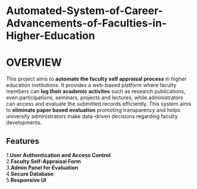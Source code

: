 # Automated-System-of-Career-Advancements-of-Faculties-in-Higher-Education
# OVERVIEW
This project aims to **automate the faculty self appraisal process** in higher education institutions.
It provides a web-based platform where faculty members can **log their academic activites** such as research publications, even participations, seminars, projects and lectures, while administrators can access and evaluate the submitted records efficiently.
This system aims to **eliminate paper based evaluation** promoting transparency and helps university administrators make data-driven decisions regarding faculty developments.
## Features
1.**User Authentication and Access Control**  
2.**Faculty Self-Appraisal Form**  
3.**Admin Panel for Evaluation**  
4.**Secure Database**  
5.**Responsive UI**  
